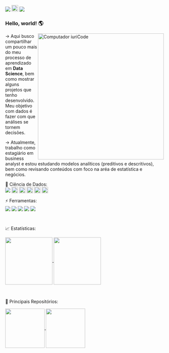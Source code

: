 <p align="left">
  <a href="https://www.linkedin.com/in/nicolassouz4" alt="Linkedin">
  <img src="https://img.shields.io/badge/-Linkedin-0e76a8?style=flat-square&logo=Linkedin&logoColor=white&link=https://www.linkedin.com/in/nicolassouz4/"/></a>
  
   <a href="https://github.com/nicolassouz4" alt="Github">
  <img height="21e" src="https://img.shields.io/badge/GitHub-100000?style=for-the-badge&logo=github&logoColor=white&link=https://github.com/nicolassouz4)"/></a>
  
  <a href="mailto:nidsouz4@gmail.com" alt="Gmail">
  <img src="https://img.shields.io/badge/-Gmail-FF0000?style=flat-square&labelColor=FF0000&logo=gmail&logoColor=white&link=mailto:nidsouz4@gmail.com"/></a>
  
</p> 

### Hello, world! 🌎

<img src="https://raw.githubusercontent.com/MicaelliMedeiros/micaellimedeiros/master/image/computer-illustration.png" min-width="400px" max-width="400px" width="400px" align="right" alt="Computador iuriCode">

<p align="left"> 
→ Aqui busco compartilhar um pouco mais do meu processo de aprendizado em <b>Data Science</b>, bem como mostrar alguns projetos que tenho desenvolvido. Meu objetivo com dados é fazer com que análises se tornem decisões.<br>
  
→ Atualmente, trabalho como estagiário em business analyst e estou estudando modelos analíticos (preditivos e descritivos), bem como revisando conteúdos com foco na aréa de estatística e negócios.

<p align="left">
  🎲 Ciência de Dados:<br> 
<img align="center" src="https://camo.githubusercontent.com/66827c53581cfee18c55618697d74a3c6167932d3c1980fba2019ef7a3e553b0/68747470733a2f2f696d672e736869656c64732e696f2f62616467652f2d507974686f6e2d626c61636b3f7374796c653d666c61742d737175617265266c6f676f3d507974686f6e">
  
<img align="center" height="20em" src="https://camo.githubusercontent.com/19aea5e38e7ed16327b6b5774becd0124d6cd1bf2ed9d4a884612c7550509591/68747470733a2f2f696d672e736869656c64732e696f2f62616467652f2d50616e6461732d626c61636b3f7374796c653d666c61742d737175617265266c6f676f3d50616e646173">
  
<img align="center" height="20em" src="https://camo.githubusercontent.com/aac67c7c84ae44262f8fae37feb6598de0ca2f7f87cade7359492c8969aed846/68747470733a2f2f696d672e736869656c64732e696f2f62616467652f2d4e756d70792d626c61636b3f7374796c653d666c61742d737175617265266c6f676f3d4e756d7079">
  
<img align="center" height="20em" src="https://camo.githubusercontent.com/9dbadd907c95871192c902274c9081dd49f56e3d3c4b637bc56e714eb669aba8/68747470733a2f2f696d672e736869656c64732e696f2f62616467652f2d506c6f746c792d626c61636b3f7374796c653d666c61742d737175617265266c6f676f3d506c6f746c79">
  
<img align="center" height="20em" src="https://camo.githubusercontent.com/5c13e6bec9acbf009a3169e0c7c8cf758557b8fcbf4b6a55c659281ee18458cb/68747470733a2f2f696d672e736869656c64732e696f2f62616467652f2d5363696b69742532304c6561726e2d626c61636b3f7374796c653d666c61742d737175617265266c6f676f3d7363696b69742d6c6561726e">
 
<img align="center" height="20em" src="https://camo.githubusercontent.com/813b81ce8f5e635abd2e613a4db4b28244b0142e93b0a1a448b01915b203a022/68747470733a2f2f696d672e736869656c64732e696f2f62616467652f2d4a7570797465722d626c61636b3f7374796c653d666c61742d737175617265266c6f676f3d4a757079746572">
</p>

<p align="left">
  ⚡ Ferramentas:<br> 
<img align="center"  src="https://img.shields.io/badge/-Visual%20Studio%20Code-333333?style=flat&logo=visual-studio-code&logoColor=007ACC">
<img align="center"  src="https://img.shields.io/badge/-MySQL-333333?style=flat&logo=mysql">
<img align="center"  src="https://img.shields.io/badge/Tableau-E97627?style=flat&logo=Tableau&logoColor=white">
<img align="center"  src="https://img.shields.io/badge/SQLite-07405E?style=flat&logo=sqlite&logoColor=white">
<img align="center"  src="https://img.shields.io/badge/Microsoft_Excel-217346?style=flate&logo=microsoft-excel&logoColor=white">
</p>

<br>
<p> 📈 Estatísticas:<br>
</p>
<p>
  <a href="https://github.com/nicolassouz4">
    <img align="center" height="150em" src="https://github-readme-stats.vercel.app/api?username=nicolassouz4&theme=react&show_icons=true"/>
    <img align="center"  height="150em" src="https://github-readme-stats.vercel.app/api/top-langs/?username=nicolassouz4&theme=react&hide_progress=true)](https://github.com/nicolassouz4/github-readme-stats")/>
  </a>
</p><br>

<p> 📌 Principais Repositórios:<br>
</p>
<a href="https://github.com/nicolassouz4/github-readme-stats">
  <img height="125em" align="center" src="https://github-readme-stats.vercel.app/api/pin/?username=nicolassouz4&theme=react&repo=Data_Portfolio"/>
</a>
<a href="https://github.com/nicolassouz4/convoychat">
  <img height="125em" align="center" src="https://github-readme-stats.vercel.app/api/pin/?username=nicolassouz4&theme=react&repo=Data_Science"/>
</a>
